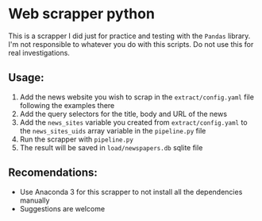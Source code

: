 # Web scrapper python

This is a scrapper I did just for practice and testing with the `Pandas` library. I'm not responsible to whatever you do with this scripts. Do not use this for real investigations.

## Usage:

1. Add the news website you wish to scrap in the `extract/config.yaml` file following the examples there
2. Add the query selectors for the title, body and URL of the news
3. Add the `news_sites` variable you created from `extract/config.yaml` to the `news_sites_uids` array variable in the `pipeline.py` file
4. Run the scrapper with `pipeline.py`
5. The result will be saved in `load/newspapers.db` sqlite file

## Recomendations:
- Use Anaconda 3 for this scrapper to not install all the dependencies manually
- Suggestions are welcome
